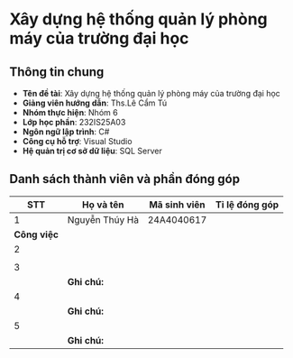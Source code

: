 # Xây dựng hệ thống quản lý phòng máy của trường đại học

## Thông tin chung

- **Tên đề tài**: Xây dựng hệ thống quản lý phòng máy của trường đại học
- **Giảng viên hướng dẫn**: Ths.Lê Cẩm Tú
- **Nhóm thực hiện**: Nhóm 6
- **Lớp học phần**: 232IS25A03
- **Ngôn ngữ lập trình**: C#
- **Công cụ hỗ trợ**: Visual Studio
- **Hệ quản trị cơ sở dữ liệu**: SQL Server

## Danh sách thành viên và phần đóng góp

| STT | Họ và tên      | Mã sinh viên  | Tỉ lệ đóng góp |
|-----|----------------|---------------|----------------|
| 1   | Nguyễn Thúy Hà | 24A4040617    |                |
|**Công việc**                                          |
| 2   |                |               |                |
|                                                       |
| 3   |                |               |                |
|     | **Ghi chú:**   |               |                |
| 4   |                |               |                |
|     | **Ghi chú:**   |               |                |
| 5   |                |               |                |
|     | **Ghi chú:**   |               |                |



